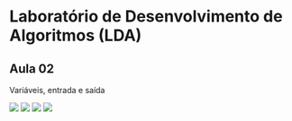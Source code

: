 # Laboratório de Desenvolvimento de Algoritmos (LDA)
## Aula 02
Variáveis, entrada e saída

![](http://dwebkit.esy.es/repositorio/img/Java/conversao.jpg)
![](http://dwebkit.esy.es/repositorio/img/Java/opa.jpg)
![](http://dwebkit.esy.es/repositorio/img/Java/opl.jpg)
![](http://dwebkit.esy.es/repositorio/img/Java/opr.jpg)
 
